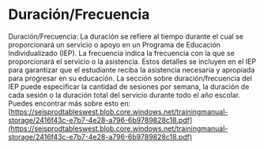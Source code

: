 # Duración/Frecuencia
Duración/Frecuencia: La duración se refiere al tiempo durante el cual se proporcionará un servicio o apoyo en un Programa de Educación Individualizado (IEP). La frecuencia indica la frecuencia con la que se proporcionará el servicio o la asistencia. Estos detalles se incluyen en el IEP para garantizar que el estudiante reciba la asistencia necesaria y apropiada para progresar en su educación. La sección sobre duración/frecuencia del IEP puede especificar la cantidad de sesiones por semana, la duración de cada sesión o la duración total del servicio durante todo el año escolar.
Puedes encontrar más sobre esto en: [https://seisprodtableswest.blob.core.windows.net/trainingmanual-storage/2416f43c-e7b7-4e28-a796-6b9789828c18.pdf](https://seisprodtableswest.blob.core.windows.net/trainingmanual-storage/2416f43c-e7b7-4e28-a796-6b9789828c18.pdf)